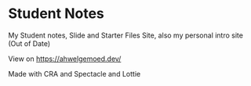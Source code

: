# Student Notes

My Student notes, Slide and Starter Files Site, also my personal intro site (Out of Date)

View on https://ahwelgemoed.dev/

Made with CRA and Spectacle and Lottie
